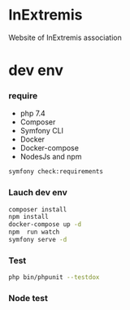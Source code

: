 # InExtremis

Website of InExtremis association

# dev env

### require

* php 7.4
* Composer
* Symfony CLI
* Docker
* Docker-compose
* NodesJs and npm

```bash
symfony check:requirements
```
### Lauch dev env

```bash
composer install
npm install
docker-compose up -d
npm  run watch
symfony serve -d
```

### Test
```bash
php bin/phpunit --testdox
```

### Node test